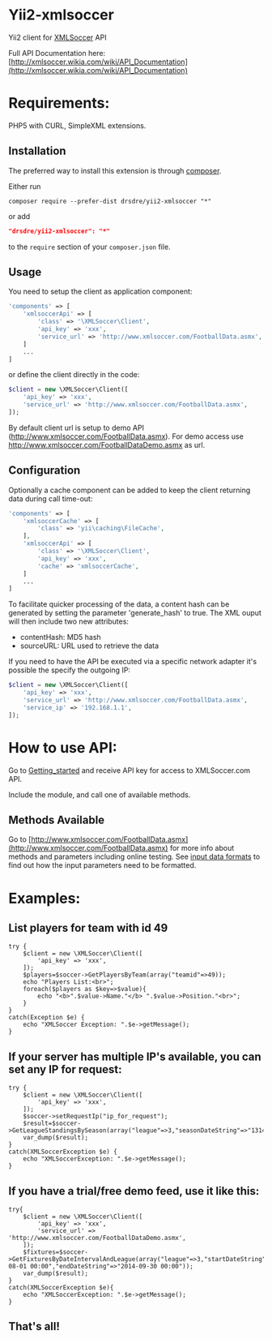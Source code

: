 Yii2-xmlsoccer
=================

Yii2 client for [XMLSoccer](http://XMLSoccer.com) API

Full API Documentation here: [http://xmlsoccer.wikia.com/wiki/API_Documentation](http://xmlsoccer.wikia.com/wiki/API_Documentation)

Requirements:
=================

PHP5 with CURL, SimpleXML extensions.

Installation
------------

The preferred way to install this extension is through [composer](http://getcomposer.org/download/).

Either run

```
composer require --prefer-dist drsdre/yii2-xmlsoccer "*"
```

or add

```json
"drsdre/yii2-xmlsoccer": "*"
```

to the `require` section of your `composer.json` file.

Usage
-----

You need to setup the client as application component:

```php
'components' => [
    'xmlsoccerApi' => [
        'class' => '\XMLSoccer\Client',
        'api_key' => 'xxx',
        'service_url' => 'http://www.xmlsoccer.com/FootballData.asmx',
    ]
    ...
]
```

or define the client directly in the code:

```php
$client = new \XMLSoccer\Client([
    'api_key' => 'xxx',
    'service_url' => 'http://www.xmlsoccer.com/FootballData.asmx',
]);
```

By default client url is setup to demo API (http://www.xmlsoccer.com/FootballData.asmx). For demo access use http://www.xmlsoccer.com/FootballDataDemo.asmx as url.

Configuration
-----

Optionally a cache component can be added to keep the client returning data during call time-out:

```php
'components' => [
    'xmlsoccerCache' => [
        'class' => 'yii\caching\FileCache',
    ],
    'xmlsoccerApi' => [
        'class' => '\XMLSoccer\Client',
        'api_key' => 'xxx',
        'cache' => 'xmlsoccerCache',
    ]
    ...
]
```

To facilitate quicker processing of the data, a content hash can be generated by setting the parameter 'generate_hash' to true. The XML ouput will then include two new attributes:

*  contentHash: MD5 hash
*  sourceURL: URL used to retrieve the data

If you need to have the API be executed via a specific network adapter it's possible the specify the outgoing IP:

```php
$client = new \XMLSoccer\Client([
    'api_key' => 'xxx',
    'service_url' => 'http://www.xmlsoccer.com/FootballData.asmx',
    'service_ip' => '192.168.1.1',
]);
```

How to use API:
=================

Go to [Getting_started](http://xmlsoccer.wikia.com/wiki/Getting_started) and receive API key for access to XMLSoccer.com API.

Include the module, and call one of available methods.
	

Methods Available
-------------------

Go to [http://www.xmlsoccer.com/FootballData.asmx](http://www.xmlsoccer.com/FootballData.asmx) for more info about methods and parameters including online testing. See 
[input data formats](http://xmlsoccer.wikia.com/wiki/Input_data_formats) to find out how the input parameters need to be formatted.

Examples:
==================

List players for team with id 49
--------------------------------
	try {
		$client = new \XMLSoccer\Client([
            'api_key' => 'xxx',
        ]);
		$players=$soccer->GetPlayersByTeam(array("teamid"=>49));
		echo "Players List:<br>";
		foreach($players as $key=>$value){
			echo "<b>".$value->Name."</b> ".$value->Position."<br>";
		}
	}
	catch(Exception $e) {
		echo "XMLSoccer Exception: ".$e->getMessage();
	}

If your server has multiple IP's available, you can set any IP for request:
---------------------------------------------
	try {
		$client = new \XMLSoccer\Client([
            'api_key' => 'xxx',
        ]);
		$soccer->setRequestIp("ip_for_request");
		$result=$soccer->GetLeagueStandingsBySeason(array("league"=>3,"seasonDateString"=>"1314"));
		var_dump($result);
	}
	catch(XMLSoccerException $e) {
		echo "XMLSoccerException: ".$e->getMessage();
	}

If you have a trial/free demo feed, use it like this:
------------------------------------------------------
	try{
		$client = new \XMLSoccer\Client([
            'api_key' => 'xxx',
            'service_url' => 'http://www.xmlsoccer.com/FootballDataDemo.asmx',
        ]);
		$fixtures=$soccer->GetFixturesByDateIntervalAndLeague(array("league"=>3,"startDateString"=>"2014-08-01 00:00","endDateString"=>"2014-09-30 00:00"));
		var_dump($result);
	}
	catch(XMLSoccerException $e){
		echo "XMLSoccerException: ".$e->getMessage();
	}


That's all!
-----------